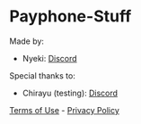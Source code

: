 # Payphone-Stuff

Made by:
- Nyeki: [Discord](https://discord.com/users/777338793803513886)

Special thanks to:
- Chirayu (testing): [Discord](https://discord.com/users/829609704602206228)

[Terms of Use](/terms) - [Privacy Policy](/privacy)
